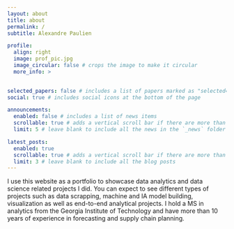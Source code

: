 ```yaml
---
layout: about
title: about
permalink: /
subtitle: Alexandre Paulien

profile:
  align: right
  image: prof_pic.jpg
  image_circular: false # crops the image to make it circular
  more_info: >
  

selected_papers: false # includes a list of papers marked as "selected={true}"
social: true # includes social icons at the bottom of the page

announcements:
  enabled: false # includes a list of news items
  scrollable: true # adds a vertical scroll bar if there are more than 3 news items
  limit: 5 # leave blank to include all the news in the `_news` folder

latest_posts:
  enabled: true
  scrollable: true # adds a vertical scroll bar if there are more than 3 new posts items
  limit: 3 # leave blank to include all the blog posts
---
```


I use this website as a portfolio to showcase data analytics and data science related projects I did. You can expect to see different types of projects such as data scrapping, machine and IA model building, visualization as well as end-to-end analytical projects. I hold a MS in analytics from the Georgia Institute of Technology and have more than 10 years of experience in forecasting and supply chain planning.
